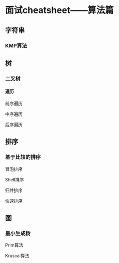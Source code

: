 # 面试cheatsheet——算法篇

## 字符串

### KMP算法

## 树

### 二叉树

#### 遍历

前序遍历

中序遍历

后序遍历

## 排序

### 基于比较的排序

冒泡排序

Shell排序

归并排序

快速排序

## 图

### 最小生成树

Prim算法

Kruscal算法
